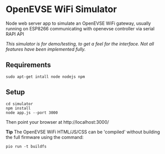 # OpenEVSE WiFi Simulator

Node web server app to simulate an OpenEVSE WiFi gateway, usually running on ESP8266 communicating with openevse controller via serial RAPI API

*This simulator is for demo/testing, to get a feel for the interface. Not all features have been implemented fully.*

## Requirements

```
sudo apt-get intall node nodejs npm
```


## Setup

```
cd simulator
npm install
node app.js --port 3000
```

Then point your browser at http://localhost:3000/

**Tip**
The OpenEVSE WiFi HTML/JS/CSS can be 'compiled' without building the full firmware using the command:
```
pio run -t buildfs
```
